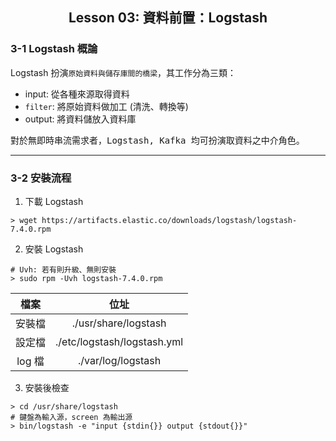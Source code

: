 <h2 align="center">Lesson 03: 資料前置：Logstash</h2>

### 3-1 Logstash 概論
Logstash 扮演`原始資料與儲存庫間的橋梁`，其工作分為三類：<br>
- input: 從各種來源取得資料
- `filter`: 將原始資料做加工 (清洗、轉換等)
- output: 將資料儲放入資料庫
<pre>
對於無即時串流需求者，Logstash, Kafka 均可扮演取資料之中介角色。
</pre>

---
### 3-2 安裝流程
1. 下載 Logstash
```shell
> wget https://artifacts.elastic.co/downloads/logstash/logstash-7.4.0.rpm
```

2. 安裝 Logstash
```shell
# Uvh: 若有則升級、無則安裝
> sudo rpm -Uvh logstash-7.4.0.rpm
```
| 檔案 | 位址 |
| :---: | :---: |
| 安裝檔 | ./usr/share/logstash |
| 設定檔 | ./etc/logstash/logstash.yml |
| log 檔 | ./var/log/logstash |

3. 安裝後檢查
```shell
> cd /usr/share/logstash
# 鍵盤為輸入源，screen 為輸出源
> bin/logstash -e "input {stdin{}} output {stdout{}}"
```
